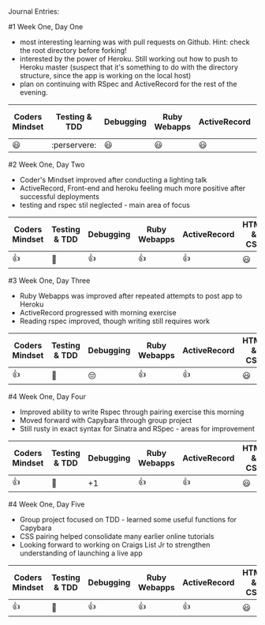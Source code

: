 Journal Entries:

#1 Week One, Day One
- most interesting learning was with pull requests on Github.  Hint:  check the root directory before forking!
- interested by the power of Heroku.  Still working out how to push to Heroku master (suspect that it's something to do with the directory structure, since the app is working on the local host)
- plan on continuing with RSpec and ActiveRecord for the rest of the evening.


| Coders Mindset | Testing & TDD | Debugging | Ruby Webapps | ActiveRecord | HTML & CSS |
| -------------- | ------------- | --------- | ------------ | ------------ | ---------- |
|   :smiley:     |  :perservere: |   :smiley:|    :smiley:  |    :smiley:  |   :smiley: |


#2 Week One, Day Two
- Coder's Mindset improved after conducting a lighting talk
- ActiveRecord, Front-end and heroku feeling much more positive after successful deployments
- testing and rspec stil neglected - main area of focus

| Coders Mindset | Testing & TDD | Debugging | Ruby Webapps | ActiveRecord | HTML & CSS |
| -------------- | ------------- | --------- | ------------ | ------------ | ---------- |
|   :+1:     	 | 		 :punch: |	 :+1:	 |   :+1: 		|    :+1: 	   |   :smiley: |


#3 Week One, Day Three
- Ruby Webapps was improved after repeated attempts to post app to Heroku
- ActiveRecord progressed with morning exercise
- Reading rspec improved, though writing still requires work

| Coders Mindset | Testing & TDD | Debugging | Ruby Webapps | ActiveRecord | HTML & CSS |
| -------------- | ------------- | --------- | ------------ | ------------ | ---------- |
|   :+1:     	 | 		 :punch: | :pensive: |   :+1: 		|    :+1: 	   |   :smiley: |


#4 Week One, Day Four
- Improved ability to write Rspec through pairing exercise this morning
- Moved forward with Capybara through group project
- Still rusty in exact syntax for Sinatra and RSpec - areas for improvement

| Coders Mindset | Testing & TDD | Debugging | Ruby Webapps | ActiveRecord | HTML & CSS |
| -------------- | ------------- | --------- | ------------ | ------------ | ---------- |
|   :+1:     	 | 		 :punch: | 		+1	 |   :+1: 		|    :+1: 	   |   :smiley: |


#4 Week One, Day Five
- Group project focused on TDD - learned some useful functions for Capybara
- CSS pairing helped consolidate many earlier online tutorials
- Looking forward to working on Craigs List Jr to strengthen understanding of launching a live app

| Coders Mindset | Testing & TDD | Debugging | Ruby Webapps | ActiveRecord | HTML & CSS |
| -------------- | ------------- | --------- | ------------ | ------------ | ---------- |
|   :+1:     	 | 		 :punch: | 	:+1:	 |   :+1: 		|    :+1: 	   |   :smiley: |


